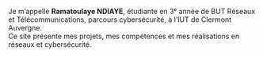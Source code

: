 Je m’appelle **Ramatoulaye NDIAYE**, étudiante en 3ᵉ année de BUT Réseaux et Télécommunications, parcours cybersécurité, à l’IUT de Clermont Auvergne.  
Ce site présente mes projets, mes compétences et mes réalisations en réseaux et cybersécurité.
